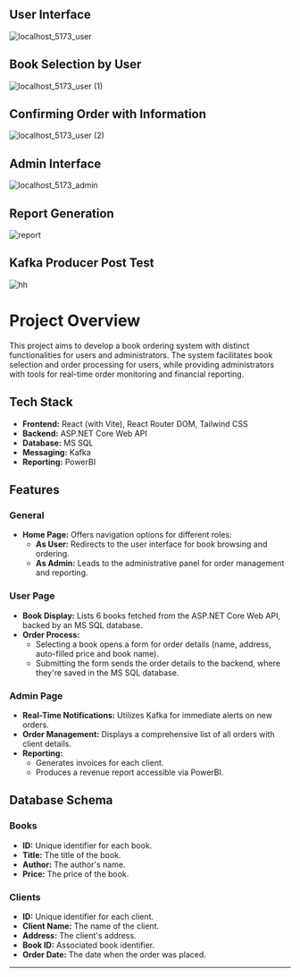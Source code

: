 ## User Interface
![localhost_5173_user](https://github.com/ZihadHossainNayem/OrderFlow-React-Asp.NetCoreWebApi-ReportingTools-Notification/assets/30808845/87ceaff2-0acc-48b9-8e5e-b9cf6d32e670)

##  Book Selection by User
![localhost_5173_user (1)](https://github.com/ZihadHossainNayem/OrderFlow-React-Asp.NetCoreWebApi-ReportingTools-Notification/assets/30808845/f430545e-eba7-4b8d-beb8-a7cd7b56eb3a)

## Confirming Order with Information
![localhost_5173_user (2)](https://github.com/ZihadHossainNayem/OrderFlow-React-Asp.NetCoreWebApi-ReportingTools-Notification/assets/30808845/5183d5c0-8f95-414d-9180-4e8474c3f770)

## Admin Interface
![localhost_5173_admin](https://github.com/ZihadHossainNayem/OrderFlow-React-Asp.NetCoreWebApi-ReportingTools-Notification/assets/30808845/644f581b-2e30-423d-bf51-96d986c6a8b7)

## Report Generation
![report](https://github.com/ZihadHossainNayem/OrderFlow-React-Asp.NetCoreWebApi-ReportingTools-Notification/assets/30808845/4e270bb1-d1ca-4cae-b79d-8f0b5dff3430)

## Kafka Producer Post Test
![hh](https://github.com/ZihadHossainNayem/OrderFlow-React-Asp.NetCoreWebApi-ReportingTools-Notification/assets/30808845/1f42ec1c-4b4b-4670-8e07-c0e2b1e9a8f9)


# Project Overview

This project aims to develop a book ordering system with distinct functionalities for users and administrators. The system facilitates book selection and order processing for users, while providing administrators with tools for real-time order monitoring and financial reporting.

## Tech Stack

- **Frontend:** React (with Vite), React Router DOM, Tailwind CSS
- **Backend:** ASP.NET Core Web API
- **Database:** MS SQL
- **Messaging:** Kafka
- **Reporting:** PowerBI

## Features

### General

- **Home Page:** Offers navigation options for different roles:
  - **As User:** Redirects to the user interface for book browsing and ordering.
  - **As Admin:** Leads to the administrative panel for order management and reporting.

### User Page

- **Book Display:** Lists 6 books fetched from the ASP.NET Core Web API, backed by an MS SQL database.
- **Order Process:**
  - Selecting a book opens a form for order details (name, address, auto-filled price and book name).
  - Submitting the form sends the order details to the backend, where they're saved in the MS SQL database.

### Admin Page

- **Real-Time Notifications:** Utilizes Kafka for immediate alerts on new orders.
- **Order Management:** Displays a comprehensive list of all orders with client details.
- **Reporting:**
  - Generates invoices for each client.
  - Produces a revenue report accessible via PowerBI.

## Database Schema

### Books

- **ID:** Unique identifier for each book.
- **Title:** The title of the book.
- **Author:** The author's name.
- **Price:** The price of the book.

### Clients

- **ID:** Unique identifier for each client.
- **Client Name:** The name of the client.
- **Address:** The client's address.
- **Book ID:** Associated book identifier.
- **Order Date:** The date when the order was placed.

---

